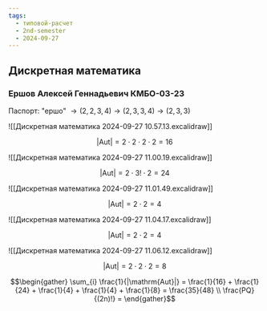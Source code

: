 ```yaml
---
tags:
  - типовой-расчет
  - 2nd-semester
  - 2024-09-27
---
```


## Дискретная математика

### Ершов Алексей Геннадьевич КМБО-03-23

Паспорт: "ершо" $\to (2,2,3,4) \to (2,3,3,4) \to (2,3,3)$ 

![[Дискретная математика 2024-09-27 10.57.13.excalidraw]]

$$\left| \mathrm{Aut} \right| = 2\cdot 2\cdot 2\cdot 2 = 16$$

![[Дискретная математика 2024-09-27 11.00.19.excalidraw]]

$$\left| \mathrm{Aut} \right| = 2\cdot 3! \cdot 2 = 24$$

![[Дискретная математика 2024-09-27 11.01.49.excalidraw]]

$$\left| \mathrm{Aut} \right| = 2\cdot 2 = 4$$

![[Дискретная математика 2024-09-27 11.04.17.excalidraw]]

$$\left| \mathrm{Aut} \right| = 2\cdot 2 = 4$$

![[Дискретная математика 2024-09-27 11.06.12.excalidraw]]

$$\left| \mathrm{Aut} \right| = 2\cdot 2\cdot 2 = 8$$

$$\begin{gather}
\sum_{i} \frac{1}{|\mathrm{Aut}|} = \frac{1}{16} + \frac{1}{24} + \frac{1}{4} + \frac{1}{4} + \frac{1}{8} = \frac{35}{48} \\
\frac{PQ}{(2n)!} = 
\end{gather}$$